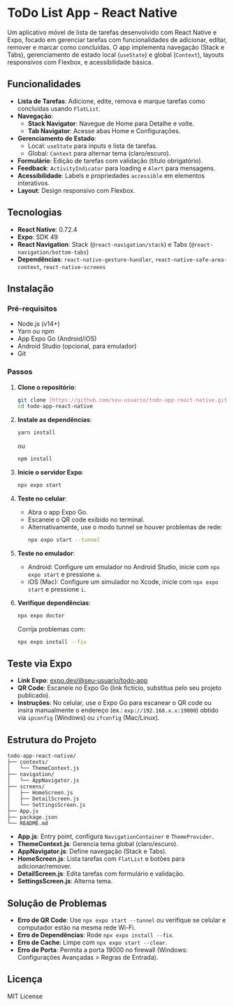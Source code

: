 # ToDo List App - React Native

Um aplicativo móvel de lista de tarefas desenvolvido com React Native e Expo, focado em gerenciar tarefas com funcionalidades de adicionar, editar, remover e marcar como concluídas. O app implementa navegação (Stack e Tabs), gerenciamento de estado local (`useState`) e global (`Context`), layouts responsivos com Flexbox, e acessibilidade básica.

## Funcionalidades

- **Lista de Tarefas**: Adicione, edite, remova e marque tarefas como concluídas usando `FlatList`.
- **Navegação**:
  - **Stack Navigator**: Navegue de Home para Detalhe e volte.
  - **Tab Navigator**: Acesse abas Home e Configurações.
- **Gerenciamento de Estado**:
  - Local: `useState` para inputs e lista de tarefas.
  - Global: `Context` para alternar tema (claro/escuro).
- **Formulário**: Edição de tarefas com validação (título obrigatório).
- **Feedback**: `ActivityIndicator` para loading e `Alert` para mensagens.
- **Acessibilidade**: Labels e propriedades `accessible` em elementos interativos.
- **Layout**: Design responsivo com Flexbox.

## Tecnologias

- **React Native**: 0.72.4
- **Expo**: SDK 49
- **React Navigation**: Stack (`@react-navigation/stack`) e Tabs (`@react-navigation/bottom-tabs`)
- **Dependências**: `react-native-gesture-handler`, `react-native-safe-area-context`, `react-native-screens`

## Instalação

### Pré-requisitos
- Node.js (v14+)
- Yarn ou npm
- App Expo Go (Android/iOS)
- Android Studio (opcional, para emulador)
- Git

### Passos
1. **Clone o repositório**:
   ```bash
   git clone [https://github.com/seu-usuario/todo-app-react-native.git](https://github.com/duduslugee/projeto-android.git)
   cd todo-app-react-native
   ```

2. **Instale as dependências**:
   ```bash
   yarn install
   ```
   ou
   ```bash
   npm install
   ```

3. **Inicie o servidor Expo**:
   ```bash
   npx expo start
   ```

4. **Teste no celular**:
   - Abra o app Expo Go.
   - Escaneie o QR code exibido no terminal.
   - Alternativamente, use o modo tunnel se houver problemas de rede:
     ```bash
     npx expo start --tunnel
     ```

5. **Teste no emulador**:
   - Android: Configure um emulador no Android Studio, inicie com `npx expo start` e pressione `a`.
   - iOS (Mac): Configure um simulador no Xcode, inicie com `npx expo start` e pressione `i`.

6. **Verifique dependências**:
   ```bash
   npx expo doctor
   ```
   Corrija problemas com:
   ```bash
   npx expo install --fix
   ```

## Teste via Expo

- **Link Expo**: [expo.dev/@seu-usuario/todo-app](https://expo.dev/@seu-usuario/todo-app)
- **QR Code**: Escaneie no Expo Go (link fictício, substitua pelo seu projeto publicado).
- **Instruções**: No celular, use o Expo Go para escanear o QR code ou insira manualmente o endereço (ex.: `exp://192.168.x.x:19000`) obtido via `ipconfig` (Windows) ou `ifconfig` (Mac/Linux).

## Estrutura do Projeto

```
todo-app-react-native/
├── contexts/
│   └── ThemeContext.js
├── navigation/
│   └── AppNavigator.js
├── screens/
│   ├── HomeScreen.js
│   ├── DetailScreen.js
│   └── SettingsScreen.js
├── App.js
├── package.json
└── README.md
```

- **App.js**: Entry point, configura `NavigationContainer` e `ThemeProvider`.
- **ThemeContext.js**: Gerencia tema global (claro/escuro).
- **AppNavigator.js**: Define navegação (Stack e Tabs).
- **HomeScreen.js**: Lista tarefas com `FlatList` e botões para adicionar/remover.
- **DetailScreen.js**: Edita tarefas com formulário e validação.
- **SettingsScreen.js**: Alterna tema.

## Solução de Problemas

- **Erro de QR Code**: Use `npx expo start --tunnel` ou verifique se celular e computador estão na mesma rede Wi-Fi.
- **Erro de Dependências**: Rode `npx expo install --fix`.
- **Erro de Cache**: Limpe com `npx expo start --clear`.
- **Erro de Porta**: Permita a porta 19000 no firewall (Windows: Configurações Avançadas > Regras de Entrada).

## Licença

MIT License
